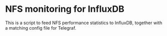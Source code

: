 # NFS monitoring for InfluxDB

This is a script to feed NFS performance statistics to InfluxDB,
together with a matching config file for Telegraf.

